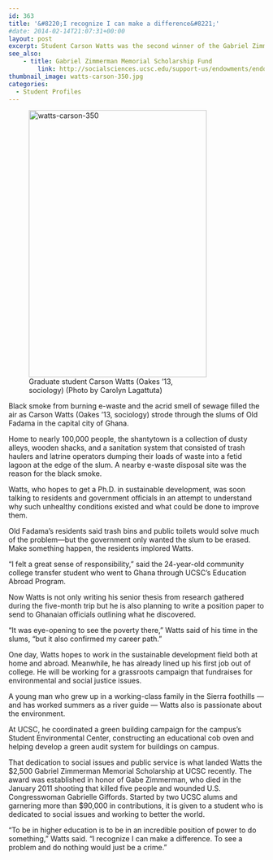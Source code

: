 ```yaml
---
id: 363
title: '&#8220;I recognize I can make a difference&#8221;'
#date: 2014-02-14T21:07:31+00:00
layout: post
excerpt: Student Carson Watts was the second winner of the Gabriel Zimmerman Memorial Scholarship, which supports students who are passionate about social issues and committed to public service.
see_also:
	- title: Gabriel Zimmerman Memorial Scholarship Fund
		link: http://socialsciences.ucsc.edu/support-us/endowments/endowments-all/zimmerman/index.html
thumbnail_image: watts-carson-350.jpg
categories:
  - Student Profiles
---
```

<figure id="attachment_364" style="width: 350px" class="wp-caption alignright"><img class="size-full wp-image-364" src="http://live-ucsc-giving.pantheonsite.io/wp-content/uploads/2017/08/watts-carson-350.jpg" alt="watts-carson-350" width="350" height="525" srcset="https://ucsc-giving.lndo.site/wp-content/uploads/2017/08/watts-carson-350.jpg 350w, https://ucsc-giving.lndo.site/wp-content/uploads/2017/08/watts-carson-350-200x300.jpg 200w" sizes="(max-width: 350px) 100vw, 350px" /><figcaption class="wp-caption-text">Graduate student Carson Watts (Oakes ’13, sociology)  
(Photo by Carolyn Lagattuta)</figcaption></figure> 

Black smoke from burning e-waste and the acrid smell of sewage filled the air as Carson Watts (Oakes ’13, sociology) strode through the slums of Old Fadama in the capital city of Ghana.

Home to nearly 100,000 people, the shantytown is a collection of dusty alleys, wooden shacks, and a sanitation system that consisted of trash haulers and latrine operators dumping their loads of waste into a fetid lagoon at the edge of the slum. A nearby e-waste disposal site was the reason for the black smoke.

Watts, who hopes to get a Ph.D. in sustainable development, was soon talking to residents and government officials in an attempt to understand why such unhealthy conditions existed and what could be done to improve them.

Old Fadama’s residents said trash bins and public toilets would solve much of the problem—but the government only wanted the slum to be erased. Make something happen, the residents implored Watts.

“I felt a great sense of responsibility,” said the 24-year-old community college transfer student who went to Ghana through UCSC’s Education Abroad Program.

Now Watts is not only writing his senior thesis from research gathered during the five-month trip but he is also planning to write a position paper to send to Ghanaian officials outlining what he discovered.

“It was eye-opening to see the poverty there,” Watts said of his time in the slums, “but it also confirmed my career path.”

One day, Watts hopes to work in the sustainable development field both at home and abroad. Meanwhile, he has already lined up his first job out of college. He will be working for a grassroots campaign that fundraises for environmental and social justice issues.

A young man who grew up in a working-class family in the Sierra foothills — and has worked summers as a river guide — Watts also is passionate about the environment.

At UCSC, he coordinated a green building campaign for the campus’s Student Environmental Center, constructing an educational cob oven and helping develop a green audit system for buildings on campus.

That dedication to social issues and public service is what landed Watts the $2,500 Gabriel Zimmerman Memorial Scholarship at UCSC recently. The award was established in honor of Gabe Zimmerman, who died in the January 2011 shooting that killed five people and wounded U.S. Congresswoman Gabrielle Giffords. Started by two UCSC alums and garnering more than $90,000 in contributions, it is given to a student who is dedicated to social issues and working to better the world.

“To be in higher education is to be in an incredible position of power to do something,” Watts said. “I recognize I can make a difference. To see a problem and do nothing would just be a crime.”
